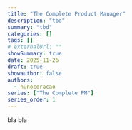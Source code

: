 ```yaml
---
title: "The Complete Product Manager"
description: "tbd"
summary: "tbd"
categories: []
tags: []
# externalUrl: ""
showSummary: true
date: 2025-11-26
draft: true
showauthor: false
authors:
  - nunocoracao
series: ["The Complete PM"]
series_order: 1
---
```



bla bla